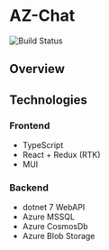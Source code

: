 # AZ-Chat

![Build Status](https://github.com/ajaskiewiczpl/azchat/actions/workflows/build-and-deploy.yml/badge.svg)

## Overview

## Technologies

### Frontend

- TypeScript
- React + Redux (RTK)
- MUI

### Backend

- dotnet 7 WebAPI
- Azure MSSQL
- Azure CosmosDb
- Azure Blob Storage
